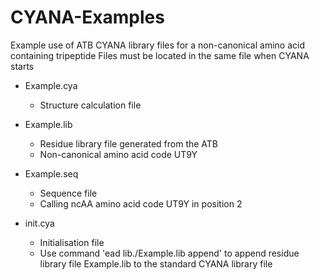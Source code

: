 # CYANA-Examples
Example use of ATB CYANA library files for a non-canonical amino acid containing tripeptide 
Files must be located in the same file when CYANA starts

  - Example.cya
      - Structure calculation file
     
  - Example.lib
      - Residue library file generated from the ATB 
      - Non-canonical amino acid code UT9Y

  - Example.seq
      - Sequence file
      - Calling ncAA amino acid code UT9Y in position 2

  - init.cya
      - Initialisation file
      - Use command 'ead lib./Example.lib append' to append residue library file Example.lib to the standard CYANA library file 
      
    
